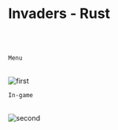 <h1>Invaders - Rust</h1>

<br />
<br />

```Menu```

<br />

<img src="./Screenshot_369.png" alt="first" />

```In-game```

<br />

<img src="./Screenshot_370.png" alt="second" />

